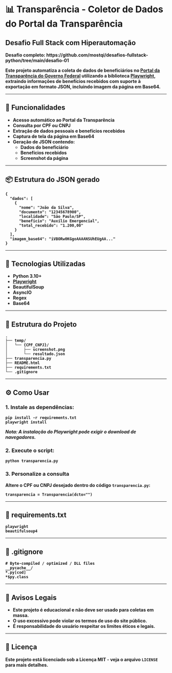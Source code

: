 <h1>📊 Transparência - Coletor de Dados do Portal da Transparência</h1>
<h2> Desafio Full Stack com Hiperautomação</h2>
<p>
  <b>Desafio completo<b>:  
  https://github.com/mostqi/desafios-fullstack-python/tree/main/desafio-01
</p>

<p>
  Este projeto automatiza a coleta de dados de beneficiários no 
  <a href="https://portaldatransparencia.gov.br/" target="_blank">Portal da Transparência do Governo Federal</a> 
  utilizando a biblioteca <a href="https://playwright.dev/python/" target="_blank">Playwright</a>, 
  extraindo informações de benefícios recebidos com suporte à exportação em formato JSON, 
  incluindo imagem da página em Base64.
</p>

<hr>

<h2>🚀 Funcionalidades</h2>
<ul>
  <li>Acesso automático ao Portal da Transparência</li>
  <li>Consulta por <strong>CPF</strong> ou <strong>CNPJ</strong></li>
  <li>Extração de dados pessoais e benefícios recebidos</li>
  <li>Captura de tela da página em <strong>Base64</strong></li>
  <li>Geração de JSON contendo:
    <ul>
      <li>Dados do beneficiário</li>
      <li>Benefícios recebidos</li>
      <li>Screenshot da página</li>
    </ul>
  </li>
</ul>

<hr>

<h2>📦 Estrutura do JSON gerado</h2>
<pre><code>{
  "dados": [
    {
      "nome": "João da Silva",
      "documento": "12345678900",
      "localidade": "São Paulo/SP",
      "beneficio": "Auxílio Emergencial",
      "total_recebido": "1.200,00"
    }
  ],
  "imagem_base64": "iVBORw0KGgoAAAANSUhEUgAA..."
}
</code></pre>

<hr>

<h2>🧰 Tecnologias Utilizadas</h2>
<ul>
  <li>Python 3.10+</li>
  <li><a href="https://playwright.dev/python/">Playwright</a></li>
  <li>BeautifulSoup</li>
  <li>AsyncIO</li>
  <li>Regex</li>
  <li>Base64</li>
</ul>

<hr>

<h2>📁 Estrutura do Projeto</h2>
<pre><code>.
├── temp/
│   └── {CPF_CNPJ}/
│       ├── screenshot.png
│       └── resultado.json
├── transparencia.py
├── README.html
├── requirements.txt
└── .gitignore
</code></pre>

<hr>

<h2>⚙️ Como Usar</h2>

<h3>1. Instale as dependências:</h3>
<pre><code>pip install -r requirements.txt
playwright install</code></pre>
<p><em>Nota: A instalação do Playwright pode exigir o download de navegadores.</em></p>

<h3>2. Execute o script:</h3>
<pre><code>python transparencia.py</code></pre>

<h3>3. Personalize a consulta</h3>
<p>Altere o CPF ou CNPJ desejado dentro do código <code>transparencia.py</code>:</p>

<pre><code>transparencia = Transparencia(dcto="")</code></pre>

<hr>

<h2>📄 requirements.txt</h2>
<pre><code>playwright
beautifulsoup4
</code></pre>

<hr>

<h2>📄 .gitignore</h2>
<pre><code># Byte-compiled / optimized / DLL files
__pycache__/
*.py[cod]
*$py.class
</pre></code>
<hr>

<h2>🔐 Avisos Legais</h2>
<ul>
  <li>Este projeto é <strong>educacional</strong> e não deve ser usado para coletas em massa.</li>
  <li>O uso excessivo pode violar os <strong>termos de uso do site público</strong>.</li>
  <li>É responsabilidade do usuário respeitar os limites éticos e legais.</li>
</ul>

<hr>

<h2>📜 Licença</h2>
<p>Este projeto está licenciado sob a Licença MIT - veja o arquivo <code>LICENSE</code> para mais detalhes.</p>
